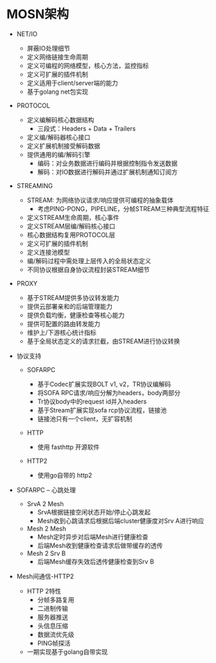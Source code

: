 # MOSN架构

+ NET/IO 
    + 屏蔽IO处理细节
    + 定义网络链接生命周期
    + 定义可编程的网络模型，核心方法，监控指标
    + 定义可扩展的插件机制
    + 定义适用于client/server端的能力
    + 基于golang net包实现
    
+ PROTOCOL
    + 定义编解码核心数据结构
        + 三段式：Headers + Data + Trailers
    + 定义编/解码器核心接口
    + 定义扩展机制接受解码数据
    + 提供通用的编/解码引擎
        + 编码：对业务数据进行编码并根据控制指令发送数据
        + 解码：对IO数据进行解码并通过扩展机制通知订阅方

+ STREAMING
    + STREAM: 为网络协议请求/响应提供可编程的抽象载体
        + 考虑PING-PONG，PIPELINE，分帧STREAM三种典型流程特征
    + 定义STREAM生命周期，核心事件
    + 定义STREAM层编/解码核心接口
    + 核心数据结构复用PROTOCOL层
    + 定义可扩展的插件机制
    + 定义连接池模型
    + 编/解码过程中需处理上层传入的全局状态定义
    + 不同协议根据自身协议流程封装STREAM细节

+ PROXY
    + 基于STREAM提供多协议转发能力
    + 提供云部署亲和的后端管理能力
    + 提供负载均衡，健康检查等核心能力
    + 提供可配置的路由转发能力
    + 维护上/下游核心统计指标
    + 基于全局状态定义的请求拦截，由STREAM进行协议转换

+ 协议支持
    + SOFARPC
        + 基于Codec扩展实现BOLT v1, v2，TR协议编解码
        + 将SOFA RPC请求/响应分解为headers，body两部分
        + Tr协议body中的request id并入headers
        + 基于Stream扩展实现sofa rcp协议流程，链接池
        + 链接池只有一个client，无扩容机制
    
    + HTTP
        + 使用 fasthttp 开源软件
    + HTTP2
        + 使用go自带的 http2
+ SOFARPC – 心跳处理
    + SrvA 2 Mesh
        + SrvA根据链接空闲状态开始/停止心跳发起
        + Mesh收到心跳请求后根据后端cluster健康度对Srv A进行响应
    + Mesh 2 Mesh
        + Mesh定时异步对后端Mesh进行健康检查
        + 后端Mesh收到健康检查请求后做带缓存的透传
    + Mesh 2 Srv B
        + 后端Mesh缓存失效后透传健康检查到Srv B

+ Mesh间通信-HTTP2
    + HTTP 2特性
        + 分帧多路复用
        + 二进制传输
        + 服务器推送
        + 头信息压缩
        + 数据流优先级
        + PING帧探活
    + 一期实现基于golang自带实现
 
   
